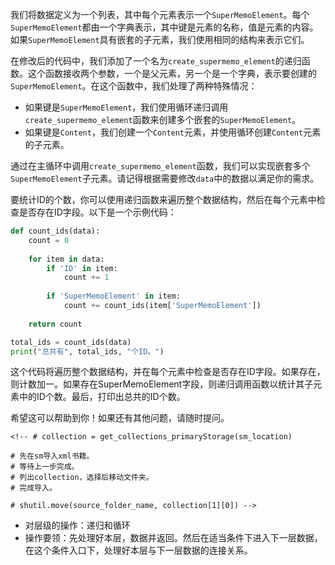 我们将数据定义为一个列表，其中每个元素表示一个`SuperMemoElement`。每个`SuperMemoElement`都由一个字典表示，其中键是元素的名称，值是元素的内容。如果`SuperMemoElement`具有嵌套的子元素，我们使用相同的结构来表示它们。


在修改后的代码中，我们添加了一个名为`create_supermemo_element`的递归函数。这个函数接收两个参数，一个是父元素，另一个是一个字典，表示要创建的`SuperMemoElement`。在这个函数中，我们处理了两种特殊情况：

- 如果键是`SuperMemoElement`，我们使用循环递归调用`create_supermemo_element`函数来创建多个嵌套的`SuperMemoElement`。
- 如果键是`Content`，我们创建一个`Content`元素，并使用循环创建`Content`元素的子元素。

通过在主循环中调用`create_supermemo_element`函数，我们可以实现嵌套多个`SuperMemoElement`子元素。请记得根据需要修改`data`中的数据以满足你的需求。


要统计ID的个数，你可以使用递归函数来遍历整个数据结构，然后在每个元素中检查是否存在ID字段。以下是一个示例代码：

```python
def count_ids(data):
    count = 0
    
    for item in data:
        if 'ID' in item:
            count += 1
        
        if 'SuperMemoElement' in item:
            count += count_ids(item['SuperMemoElement'])
    
    return count

total_ids = count_ids(data)
print("总共有", total_ids, "个ID。")
```

这个代码将遍历整个数据结构，并在每个元素中检查是否存在ID字段。如果存在，则计数加一。如果存在SuperMemoElement字段，则递归调用函数以统计其子元素中的ID个数。最后，打印出总共的ID个数。

希望这可以帮助到你！如果还有其他问题，请随时提问。


    <!-- # collection = get_collections_primaryStorage(sm_location)

    # 先在sm导入xml书籍。
    # 等待上一步完成。
    # 列出collection，选择后移动文件夹。
    # 完成导入。

    # shutil.move(source_folder_name, collection[1][0]) -->


- 对层级的操作：递归和循环
- 操作要领：先处理好本层，数据并返回。然后在适当条件下进入下一层数据，在这个条件入口下，处理好本层与下一层数据的连接关系。